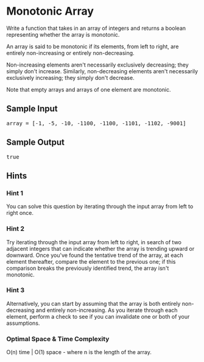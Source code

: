 # Monotonic Array

Write a function that takes in an array of integers and returns a boolean
representing whether the array is monotonic.

An array is said to be monotonic if its elements, from left to right, are
entirely non-increasing or entirely non-decreasing.

Non-increasing elements aren't necessarily exclusively decreasing; they simply
don't increase. Similarly, non-decreasing elements aren't necessarily
exclusively increasing; they simply don't decrease.

Note that empty arrays and arrays of one element are monotonic.

## Sample Input

<pre>
array = [-1, -5, -10, -1100, -1100, -1101, -1102, -9001]
</pre>

## Sample Output

<pre>
true
</pre>

## Hints

### Hint 1

You can solve this question by iterating through the input array from left to right once.

### Hint 2

Try iterating through the input array from left to right, in search of two adjacent integers that can indicate whether the array is trending upward or downward. Once you've found the tentative trend of the array, at each element thereafter, compare the element to the previous one; if this comparison breaks the previously identified trend, the array isn't monotonic.

### Hint 3

Alternatively, you can start by assuming that the array is both entirely non-decreasing and entirely non-increasing. As you iterate through each element, perform a check to see if you can invalidate one or both of your assumptions.

### Optimal Space & Time Complexity

O(n) time | O(1) space - where n is the length of the array.
